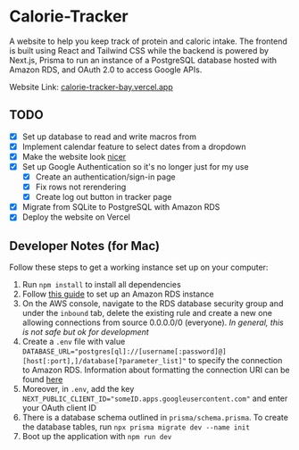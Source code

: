 # Calorie-Tracker
A website to help you keep track of protein and caloric intake. The frontend is built using React and Tailwind CSS while the backend is powered by Next.js, Prisma to run an instance of a PostgreSQL database hosted with Amazon RDS, and OAuth 2.0 to access Google APIs.

Website Link: [calorie-tracker-bay.vercel.app](https://calorie-tracker-bay.vercel.app/)

## TODO
- [x] Set up database to read and write macros from
- [x] Implement calendar feature to select dates from a dropdown
- [x] Make the website look [nicer](https://www.figma.com/proto/hrmTqFjzYzY06TEzsXt5zg/Calorie-Tracker?type=design&node-id=73-239&scaling=scale-down&page-id=0%3A1&starting-point-node-id=73%3A239&show-proto-sidebar=1)
- [x] Set up Google Authentication so it's no longer just for my use
    - [x] Create an authentication/sign-in page
    - [x] Fix rows not rerendering
    - [x] Create log out button in tracker page
- [x] Migrate from SQLite to PostgreSQL with Amazon RDS
- [x] Deploy the website on Vercel

## Developer Notes (for Mac)
Follow these steps to get a working instance set up on your computer:

1) Run `npm install` to install all dependencies
2) Follow [this guide](https://aws.amazon.com/getting-started/hands-on/create-connect-postgresql-db/) to set up an Amazon RDS instance
3) On the AWS console, navigate to the RDS database security group and under the `inbound` tab, delete the existing rule and create a new one allowing connections from source 0.0.0.0/0 (everyone). *In general, this is not safe but ok for development*
2) Create a `.env` file with value `DATABASE_URL="postgres[ql]://[username[:password]@][host[:port],]/database[?parameter_list]"` to specify the connection to Amazon RDS. Information about formatting the connection URI can be found [here](https://www.prisma.io/dataguide/postgresql/setting-up-postgresql-on-rds)
3) Moreover, in `.env`, add the key `NEXT_PUBLIC_CLIENT_ID="someID.apps.googleusercontent.com"` and enter your OAuth client ID
4) There is a database schema outlined in `prisma/schema.prisma`. To create the database tables, run `npx prisma migrate dev --name init`
5) Boot up the application with `npm run dev`
